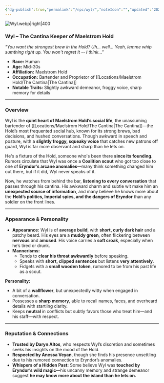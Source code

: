 ```yaml
---
{"dg-publish":true,"permalink":"/npc/wyl/","noteIcon":"","updated":"2025-02-23T09:34:01.400-08:00"}
---
```


![Wyl.webp|right|400](/img/user/Wyl.webp)
### **Wyl – The Cantina Keeper of Maelstrom Hold**

_"You want the strongest brew in the Hold? Uh... well... Yeah, lemme whip sumthing right up. You won't regret it -- I think..."_

- **Race:** Human
- **Age:** Mid-30s
- **Affiliation:** Maelstrom Hold
- **Occupation:** Bartender and Proprietor of [[Locations/Maelstrom Hold/The Cantina\|The Cantina]]
- **Notable Traits:** Slightly awkward demeanor, froggy voice, sharp memory for details

---

### **Overview**

Wyl is the **quiet heart of Maelstrom Hold’s social life**, the unassuming bartender of [[Locations/Maelstrom Hold/The Cantina\|The Cantina]]—the Hold’s most frequented social hub, known for its strong brews, bad decisions, and hushed conversations. Though awkward in speech and posture, with a **slightly froggy, squeaky voice** that catches new patrons off guard, Wyl is far more observant and sharp than he lets on.

He's a fixture of the Hold, someone who's been there **since its founding**. Rumors circulate that Wyl was once a **Coalition scout** who got too close to one of **Eryndor’s arcane anomalies**—many think something changed him out there, but if it did, Wyl never speaks of it.

Now, he watches from behind the bar, **listening to every conversation** that passes through his cantina. His awkward charm and subtle wit make him an **unexpected source of information**, and many believe he knows more about the **Hold’s politics, Imperial spies, and the dangers of Eryndor** than any soldier on the front lines.

---

### **Appearance & Personality**

- **Appearance:** Wyl is of **average build**, with **short, curly dark hair** and a patchy beard. His eyes are a **muddy green**, often flickering between **nervous** and **amused**. His voice carries a **soft croak**, especially when he’s tired or drunk.
- **Mannerisms:**
    - Tends to **clear his throat awkwardly** before speaking.
    - Speaks with **short, clipped sentences** but listens **very attentively**.
    - Fidgets with a **small wooden token**, rumored to be from his past life as a scout.

**Personality:**

- A bit of a **wallflower**, but unexpectedly witty when engaged in conversation.
- Possesses a **sharp memory**, able to recall names, faces, and overheard details with startling clarity.
- Keeps **neutral** in conflicts but subtly favors those who treat him—and his staff—with respect.

---

### **Reputation & Connections**

- **Trusted by Daryn Altos**, who respects Wyl’s discretion and sometimes seeks his insights on the mood of the Hold.
- **Respected by Anessa Veyan**, though she finds his presence unsettling due to his rumored connection to Eryndor’s anomalies.
- **Whispers of a Hidden Past:** Some believe Wyl was **touched by Eryndor’s wild magic**—his uncanny memory and strange demeanor suggest **he may know more about the island than he lets on.**